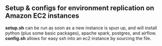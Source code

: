 ## Setup & configs for environment replication on Amazon EC2 instances
**setup.sh** can be run as soon as a new instance is spun up, and will install python (plus some basic packages), apache spark, postgres, and airflow. <br/>
**config.sh** allows for easy ssh into an ec2 instance by sourcing the file. 
